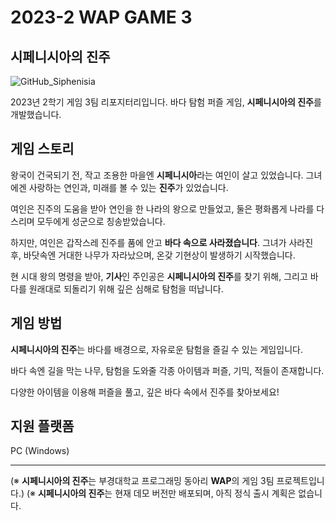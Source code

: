 # 2023-2 WAP GAME 3
## 시페니시아의 진주

![GitHub_Siphenisia](https://github.com/pknu-wap/2023_2_Game_Team_3/assets/61517039/4e7b9390-54ce-4f7c-aac3-8a05984f8112)

2023년 2학기 게임 3팀 리포지터리입니다.
바다 탐험 퍼즐 게임, **시페니시아의 진주**를 개발했습니다.

## 게임 스토리
왕국이 건국되기 전, 작고 조용한 마을엔 **시페니시아**라는 여인이 살고 있었습니다.
그녀에겐 사랑하는 연인과, 미래를 볼 수 있는 **진주**가 있었습니다.

여인은 진주의 도움을 받아 연인을 한 나라의 왕으로 만들었고, 둘은 평화롭게 나라를 다스리며 모두에게 성군으로 칭송받았습니다.

하지만, 여인은 갑작스레 진주를 품에 안고 **바다 속으로 사라졌습니다**. 그녀가 사라진 후, 바닷속엔 거대한 나무가 자라났으며, 온갖 기현상이 발생하기 시작했습니다.

현 시대 왕의 명령을 받아, **기사**인 주인공은 **시페니시아의 진주**를 찾기 위해, 그리고 바다를 원래대로 되돌리기 위해 깊은 심해로 탐험을 떠납니다.

## 게임 방법
**시페니시아의 진주**는 바다를 배경으로, 자유로운 탐험을 즐길 수 있는 게임입니다.

바다 속엔 길을 막는 나무, 탐험을 도와줄 각종 아이템과 퍼즐, 기믹, 적들이 존재합니다.

다양한 아이템을 이용해 퍼즐을 풀고, 깊은 바다 속에서 진주를 찾아보세요!

## 지원 플랫폼
PC (Windows)

---
(※ **시페니시아의 진주**는 부경대학교 프로그래밍 동아리 **WAP**의 게임 3팀 프로젝트입니다.)
(※ **시페니시아의 진주**는 현재 데모 버전만 배포되며, 아직 정식 출시 계획은 없습니다.
